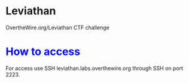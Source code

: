 # Leviathan
OvertheWire.org/Leviathan CTF challenge

# <font color='blue'>How to access</font> 

For access use SSH leviathan.labs.overthewire.org through SSH on port 2223.

